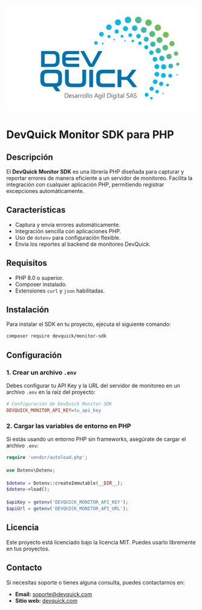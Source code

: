![DevQuick Monitor SDK](https://github.com/jhonhenrybernal/devquick-sdk-monitor-php/blob/main/logo_empresa.jpg)

# DevQuick Monitor SDK para PHP

## Descripción
El **DevQuick Monitor SDK** es una librería PHP diseñada para capturar y reportar errores de manera eficiente a un servidor de monitoreo. Facilita la integración con cualquier aplicación PHP, permitiendo registrar excepciones automáticamente.

## Características
- Captura y envía errores automáticamente.
- Integración sencilla con aplicaciones PHP.
- Uso de `dotenv` para configuración flexible.
- Envía los reportes al backend de monitoreo DevQuick.

## Requisitos
- PHP 8.0 o superior.
- Composer instalado.
- Extensiones `curl` y `json` habilitadas.

## Instalación
Para instalar el SDK en tu proyecto, ejecuta el siguiente comando:

```sh
composer require devquick/monitor-sdk
```

## Configuración
### 1. Crear un archivo `.env`
Debes configurar tu API Key y la URL del servidor de monitoreo en un archivo `.env` en la raíz del proyecto:

```ini
# Configuración de DevQuick Monitor SDK
DEVQUICK_MONITOR_API_KEY=tu_api_key
```

### 2. Cargar las variables de entorno en PHP
Si estás usando un entorno PHP sin frameworks, asegúrate de cargar el archivo `.env`:

```php
require 'vendor/autoload.php';

use Dotenv\Dotenv;

$dotenv = Dotenv::createImmutable(__DIR__);
$dotenv->load();

$apiKey = getenv('DEVQUICK_MONITOR_API_KEY');
$apiUrl = getenv('DEVQUICK_MONITOR_API_URL');
```

## Licencia
Este proyecto está licenciado bajo la licencia MIT. Puedes usarlo libremente en tus proyectos.

## Contacto
Si necesitas soporte o tienes alguna consulta, puedes contactarnos en:
- **Email:** soporte@devquick.com
- **Sitio web:** [devquick.com](https://devquick.com)


